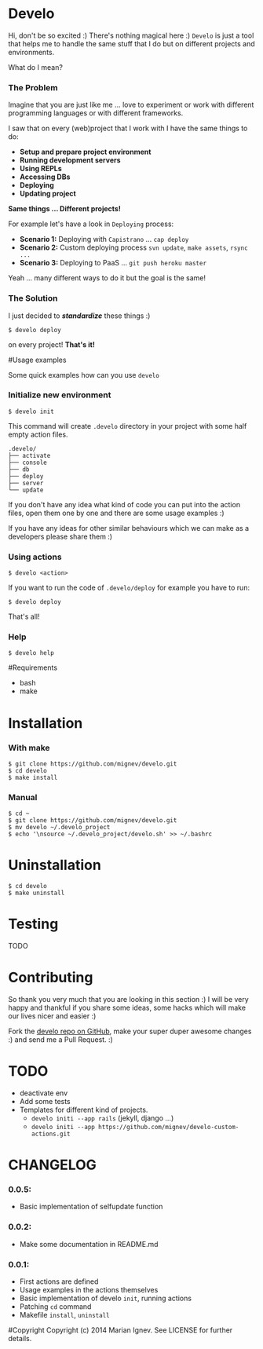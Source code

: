 Develo
=======

Hi, don't be so excited :) There's nothing magical here :) `Develo` is just a tool that helps me to handle the same stuff that I do but on different projects and environments.

What do I mean?

### The Problem

Imagine that you are just like me ... love to experiment or work with different programming languages or with different frameworks.

I saw that on every (web)project that I work with I have the same things to do:

- **Setup and prepare project environment**
- **Running development servers**
- **Using REPLs**
- **Accessing DBs**
- **Deploying**
- **Updating project**

**Same things ... Different projects!**

For example let's have a look in `Deploying` process:

- **Scenario 1:** Deploying with `Capistrano` ... `cap deploy`
- **Scenario 2:** Custom deploying process `svn update`, `make assets`, `rsync ...`
- **Scenario 3:** Deploying to PaaS ... `git push heroku master`

Yeah ... many different ways to do it but the goal is the same!


### The Solution
I just decided to ***standardize*** these things :)

    $ develo deploy

on every project! **That's it!**


#Usage examples

Some quick examples how can you use `develo`

### Initialize new environment

    $ develo init

This command will create `.develo` directory in your project with some half empty action files.

    .develo/
    ├── activate
    ├── console
    ├── db
    ├── deploy
    ├── server
    └── update

If you don't have any idea what kind of code you can put into the action files, open them one by one and there are some usage examples :)

If you have any ideas for other similar behaviours which we can make as a developers please share them :)

### Using actions

    $ develo <action>

If you want to run the code of `.develo/deploy` for example you have to run:

    $ develo deploy

That's all!

### Help

    $ develo help


#Requirements

* bash
* make

# Installation

### With make

    $ git clone https://github.com/mignev/develo.git
    $ cd develo
    $ make install

### Manual

    $ cd ~
    $ git clone https://github.com/mignev/develo.git
    $ mv develo ~/.develo_project
    $ echo '\nsource ~/.develo_project/develo.sh' >> ~/.bashrc


# Uninstallation

    $ cd develo
    $ make uninstall

# Testing

TODO

# Contributing

So thank you very much that you are looking in this section :) I will be very happy and thankful if you share some ideas, some hacks which will make our lives nicer and easier :)

Fork the [develo repo on GitHub](https://github.com/mignev/develo), make your super duper awesome changes :) and send me a Pull Request. :)

# TODO
- deactivate env
- Add some tests
- Templates for different kind of projects.
  - `develo initi --app rails` (jekyll, django ...)
  - `develo initi --app https://github.com/mignev/develo-custom-actions.git`

# CHANGELOG


### 0.0.5:

- Basic implementation of selfupdate function

### 0.0.2:

- Make some documentation in README.md

### 0.0.1:

- First actions are defined
- Usage examples in the actions themselves
- Basic implementation of develo `init`, running actions
- Patching `cd` command
- Makefile `install`, `uninstall`

#Copyright
Copyright (c) 2014 Marian Ignev. See LICENSE for further details.
